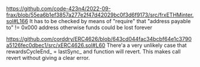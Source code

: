 https://github.com/code-423n4/2022-09-frax/blob/55ea6b1ef3857a277e2f47d42029bc0f3d6f9173/src/frxETHMinter.sol#L166
It has to be checked by means of "require" that "address payable to" != 0x000 address otherwise funds could be lost forever

https://github.com/corddry/ERC4626/blob/643cd044fac34bcbf64e1c3790a5126fec0dbec1/src/xERC4626.sol#L60
There'a a very unlikely case that rewardsCycleEnd_ = lastSync_ and function will revert. 
This makes call revert without giving a clear error.